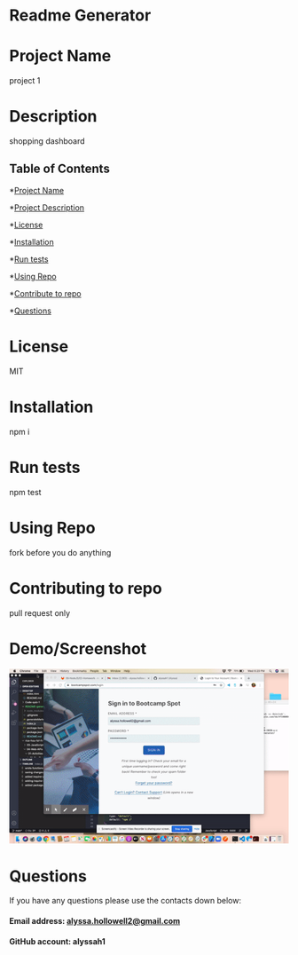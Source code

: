 # Readme Generator 

# Project Name
project 1

# Description
shopping dashboard

## Table of Contents
*[Project Name](#Project-Name)

*[Project Description](#Description)

*[License](#License)

*[Installation](#Installation)

*[Run tests](#Run-tests)

*[Using Repo](#Using-Repo)

*[Contribute to repo](#Contributing-to-repo)

*[Questions](#Questions)


# License
MIT

# Installation
npm i

# Run tests
npm test

# Using Repo
fork before you do anything

# Contributing to repo
pull request only


# Demo/Screenshot
![link](./video.gif)

# Questions
If you have any questions please use the contacts down below:

#### Email address: alyssa.hollowell2@gmail.com
#### GitHub account: alyssah1


